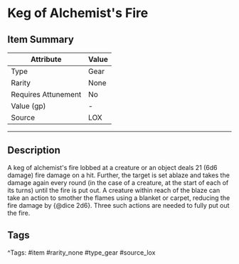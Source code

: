 # Keg of Alchemist's Fire

## Item Summary

| Attribute            | Value                        |
|----------------------|------------------------------|
| Type                 | Gear |
| Rarity               | None             |
| Requires Attunement  | No                |
| Value (gp)           | -    |
| Source               | LOX |

---

## Description

A keg of alchemist's fire lobbed at a creature or an object deals 21 (6d6 damage) fire damage on a hit. Further, the target is set ablaze and takes the damage again every round (in the case of a creature, at the start of each of its turns) until the fire is put out. A creature within reach of the blaze can take an action to smother the flames using a blanket or carpet, reducing the fire damage by {@dice 2d6}. Three such actions are needed to fully put out the fire.

## Tags

^Tags: #item #rarity_none #type_gear #source_lox